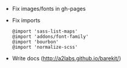* Fix images/fonts in gh-pages

* Fix imports

  ```
  @import 'sass-list-maps'
  @import 'addons/font-family'
  @import 'bourbon'
  @import 'normalize-scss'
  ```

* Write docs (http://a2labs.github.io/barekit/)

